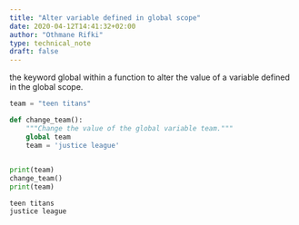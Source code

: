 ```yaml
---
title: "Alter variable defined in global scope"
date: 2020-04-12T14:41:32+02:00
author: "Othmane Rifki"
type: technical_note
draft: false
---
```

the keyword global within a function to alter the value of a variable defined in the global scope.


```python
team = "teen titans"

def change_team():
    """Change the value of the global variable team."""
    global team
    team = 'justice league'
    

print(team)
change_team()
print(team)
```

    teen titans
    justice league


